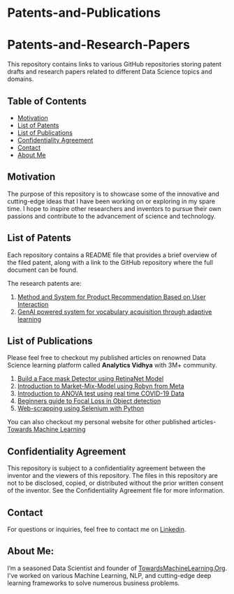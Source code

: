 # Patents-and-Publications

# Patents-and-Research-Papers
This repository contains links to various GitHub repositories storing patent drafts and research papers related to different Data Science topics and domains.

## Table of Contents

- [Motivation](#motivation)
- [List of Patents](#list-of-patents)
- [List of Publications](#list-of-publications)
- [Confidentiality Agreement](#confidentiality-agreement)
- [Contact](#contact)
- [About Me](#about-me)


## Motivation
The purpose of this repository is to showcase some of the innovative and cutting-edge ideas that I have been working on or exploring in my spare time. I hope to inspire other researchers and inventors to pursue their own passions and contribute to the advancement of science and technology.

## List of Patents
Each repository contains a README file that provides a brief overview of the filed patent, along with a link to the GitHub repository where the full document can be found. 

The research patents are:
1. [Method and System for Product Recommendation Based on User Interaction](https://github.com/Praveen76/METHOD-AND-SYSTEM-FOR-PRODUCT-RECOMMENDATION-BASED-ON-USER-INTERACTION/)
2. [GenAI powered system for vocabulary acquisition through adaptive learning](https://github.com/Praveen76/GenAI-powered-system-for-vocabulary-acquisition-through-adaptive-learning-and-method-thereof)

## List of Publications
Please feel free to checkout my published articles on renowned Data Science learning platform called **Analytics Vidhya** with 3M+ community.
1. [Build a Face mask Detector using RetinaNet Model](https://www.analyticsvidhya.com/blog/2020/08/how-to-build-a-face-mask-detector-using-retinanet-model/)
2. [Introduction to Market-Mix-Model using Robyn from Meta](https://www.analyticsvidhya.com/blog/2023/05/introduction-to-market-mix-model-using-robyn/)
3. [Introduction to ANOVA test using real time COVID-19 Data ](https://www.analyticsvidhya.com/blog/2020/06/introduction-anova-statistics-data-science-covid-python/)
4. [Beginners guide to Focal Loss in Object detection](https://www.analyticsvidhya.com/blog/2020/08/a-beginners-guide-to-focal-loss-in-object-detection/)
5. [Web-scrapping using Selenium with Python](https://www.analyticsvidhya.com/blog/2020/08/web-scraping-selenium-with-python/)


You can also checkout my personal website for other published articles-  [Towards Machine Learning](https://towardsmachinelearning.org/)

## Confidentiality Agreement

This repository is subject to a confidentiality agreement between the inventor and the viewers of this repository. The files in this repository are not to be disclosed, copied, or distributed without the prior written consent of the inventor. See the Confidentiality Agreement file for more information.

## Contact

For questions or inquiries, feel free to contact me on [Linkedin](https://www.linkedin.com/in/praveen-kumar-anwla-49169266/).

## **About Me**:
I’m a seasoned Data Scientist and founder of [TowardsMachineLearning.Org](https://towardsmachinelearning.org/). I've worked on various Machine Learning, NLP, and cutting-edge deep learning frameworks to solve numerous business problems.
